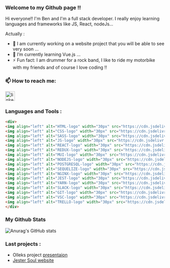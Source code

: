 ### Welcome to my Github page !!

Hi everyone!! I'm Ben and I'm a full stack developer. I really enjoy learning languages and frameworks like JS, React, nodeJs...

Actually :

- 🔭 I am currently working on a website project that you will be able to see very soon ...
- 🌱 I’m currently learning Vue.js ...
- ⚡ Fun fact: I am drummer for a rock band, I like to ride my motorbike with my friends and of course I love coding !!

### 📫 How to reach me: 
  [<img alt="linkedin-logo" width="30px" src="https://cdn.jsdelivr.net/gh/devicons/devicon/icons/linkedin/linkedin-original.svg" />](https://www.linkedin.com/in/ben-guillemot/)

### Languages and Tools : 
```html
<div>
<img align="left" alt="HTML-logo" width="30px" src="https://cdn.jsdelivr.net/gh/devicons/devicon/icons/html5/html5-original.svg" style="padding-right:10px;"/>
<img align="left" alt="CSS-logo" width="30px" src="https://cdn.jsdelivr.net/gh/devicons/devicon/icons/css3/css3-original.svg" style="padding-right:10px;"/>
<img align="left" alt="SASS-logo" width="30px" src="https://cdn.jsdelivr.net/gh/devicons/devicon/icons/sass/sass-original.svg" style="padding-right:10px;"/>
<img align="left" alt="JS-logo" width="30px" src="https://cdn.jsdelivr.net/gh/devicons/devicon/icons/javascript/javascript-original.svg" style="padding-right:10px;"/>
<img align="left" alt="REACT-logo" width="30px" src="https://cdn.jsdelivr.net/gh/devicons/devicon/icons/react/react-original-wordmark.svg" style="padding-right:10px;"/>
<img align="left" alt="REDUX-logo" width="30px" src="https://cdn.jsdelivr.net/gh/devicons/devicon/icons/redux/redux-original.svg" style="padding-right:10px;"/>
<img align="left" alt="MUI-logo" width="30px" src="https://cdn.jsdelivr.net/gh/devicons/devicon/icons/materialui/materialui-original.svg" style="padding-right:10px;"/>
<img align="left" alt="NODEJS-logo" width="30px" src="https://cdn.jsdelivr.net/gh/devicons/devicon/icons/nodejs/nodejs-original.svg" style="padding-right:10px;"/>
<img align="left" alt="POSTGRESQL-logo" width="30px" src="https://cdn.jsdelivr.net/gh/devicons/devicon/icons/postgresql/postgresql-original.svg" style="padding-right:10px;"/>
<img align="left" alt="SEQUELIZE-logo" width="30px" src="https://cdn.jsdelivr.net/gh/devicons/devicon/icons/sequelize/sequelize-original.svg" style="padding-right:10px;"/>
<img align="left" alt="NGINX-logo" width="30px" src="https://cdn.jsdelivr.net/gh/devicons/devicon/icons/nginx/nginx-original.svg" style="padding-right:10px;"/>
<img align="left" alt="JEST-logo" width="30px" src="https://cdn.jsdelivr.net/gh/devicons/devicon/icons/jest/jest-plain.svg" style="padding-right:10px;"/>
<img align="left" alt="YARN-logo" width="30px" src="https://cdn.jsdelivr.net/gh/devicons/devicon/icons/yarn/yarn-original.svg" style="padding-right:10px;"/>
<img align="left" alt="SLACK-logo" width="30px" src="https://cdn.jsdelivr.net/gh/devicons/devicon/icons/slack/slack-original.svg" style="padding-right:10px;"/>
<img align="left" alt="GIT-logo" width="30px" src="https://cdn.jsdelivr.net/gh/devicons/devicon/icons/git/git-original.svg" style="padding-right:10px;"/>
<img align="left" alt="VSC-logo" width="30px" src="https://cdn.jsdelivr.net/gh/devicons/devicon/icons/vscode/vscode-original-wordmark.svg" style="padding-right:10px;"/>
<img align="left" alt="TRELLO-logo" width="30px" src="https://cdn.jsdelivr.net/gh/devicons/devicon/icons/trello/trello-plain.svg" />
</div>
```

### My Github Stats
![Anurag's GitHub stats](https://github-readme-stats.vercel.app/api?username=Ben-Guillemot&hide=stars,issues&count_private=true)

### Last projects :
 - Olleks project [presentaion](https://youtu.be/Vdx7nAM-qWY) 
 - [Jester Soul website](https://jester-soul-band.com)


<!--

pour gérer le light ou dark mode : ...
#GH-LIGHT-MODE-ONLY
#GH-DARK-MODE-ONLY
**Ben-Guillemot/Ben-Guillemot** is a ✨ _special_ ✨ repository because its `README.md` (this file) appears on your GitHub profile.

Here are some ideas to get you started:

- 🔭 I’m currently working on ...
- 🌱 I’m currently learning ...
- 👯 I’m looking to collaborate on ...
- 🤔 I’m looking for help with ...
- 💬 Ask me about ...
- 📫 How to reach me: ...
- 😄 Pronouns: ...
- ⚡ Fun fact: ...
-->
